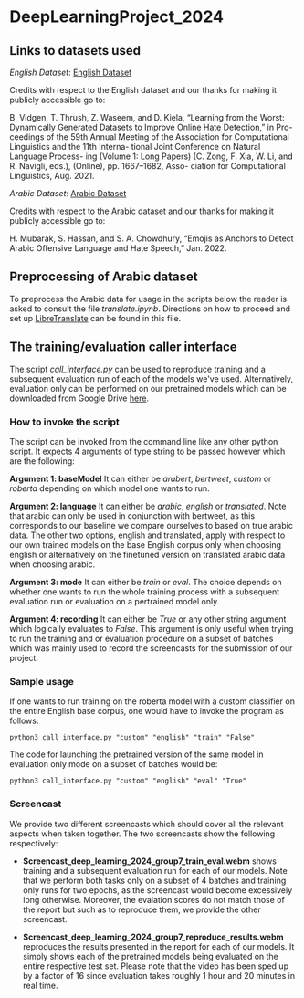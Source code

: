 # DeepLearningProject_2024

## Links to datasets used

*English Dataset*: [English Dataset](https://github.com/bvidgen/Dynamically-Generated-Hate-Speech-Dataset)

Credits with respect to the English dataset and our thanks for making it publicly accessible go to:

B. Vidgen, T. Thrush, Z. Waseem, and D. Kiela,
“Learning from the Worst: Dynamically Generated
Datasets to Improve Online Hate Detection,” in Pro-
ceedings of the 59th Annual Meeting of the Association
for Computational Linguistics and the 11th Interna-
tional Joint Conference on Natural Language Process-
ing (Volume 1: Long Papers) (C. Zong, F. Xia, W. Li,
and R. Navigli, eds.), (Online), pp. 1667–1682, Asso-
ciation for Computational Linguistics, Aug. 2021.

*Arabic Dataset*: [Arabic Dataset](https://sites.google.com/view/arabichate2022)

Credits with respect to the Arabic dataset and our thanks for making it publicly accessible go to:

H. Mubarak, S. Hassan, and S. A. Chowdhury, “Emojis
as Anchors to Detect Arabic Offensive Language and
Hate Speech,” Jan. 2022.

## Preprocessing of Arabic dataset

To preprocess the Arabic data for usage in the scripts below the reader is asked to consult the file *translate.ipynb*. Directions on how to proceed and set up [LibreTranslate](https://github.com/LibreTranslate/LibreTranslate?tab=readme-ov-file) can be found in this file.

## The training/evaluation caller interface

The script *call_interface.py* can be used to reproduce training and a subsequent evaluation run of each of the models we've used. Alternatively, evaluation only can be performed on our pretrained models which can be downloaded from Google Drive [here](https://drive.google.com/drive/folders/1VlPQg8KQ2tQAx3xohE1Mq5YqyI9a2EdW?usp=drive_link).

### How to invoke the script

The script can be invoked from the command line like any other python script. It expects 4 arguments of type string to be passed however which are the following:

**Argument 1: baseModel** It can either be *arabert*, *bertweet*, *custom* or *roberta* depending on which model one wants to run.

**Argument 2: language** It can either be *arabic*, *english* or *translated*. Note that arabic can only be used in conjunction with bertweet, as this corresponds to our baseline we compare ourselves to based on true arabic data. The other two options, english and translated, apply with respect to our own trained models on the base English corpus only when choosing english or alternatively on the finetuned version on translated arabic data when choosing arabic.

**Argument 3: mode** It can either be *train* or *eval*. The choice depends on whether one wants to run the whole training process with a subsequent evaluation run or evaluation on a pertrained model only.

**Argument 4: recording** It can either be *True* or any other string argument which logically evaluates to *False*. This argument is only useful when trying to run the training and or evaluation procedure on a subset of batches which was mainly used to record the screencasts for the submission of our project.

### Sample usage

If one wants to run training on the roberta model with a custom classifier on the entire English base corpus, one would have to invoke the program as follows:

```
python3 call_interface.py "custom" "english" "train" "False"
```
The code for launching the pretrained version of the same model in evaluation only mode on a subset of batches would be:
```
python3 call_interface.py "custom" "english" "eval" "True"
```


### Screencast

We provide two different screencasts which should cover all the relevant aspects when taken together. The two screencasts show the following respectively:

- **Screencast_deep_learning_2024_group7_train_eval.webm** shows training and a subsequent evaluation run for each of our models. Note that we perform both tasks only on a subset of 4 batches and training only runs for two epochs, as the screencast would become excessively long otherwise. Moreover, the evalation scores do not match those of the report but such as to reproduce them, we provide the other screencast.

- **Screencast_deep_learning_2024_group7_reproduce_results.webm** reproduces the results presented in the report for each of our models. It simply shows each of the pretrained models being evaluated on the entire respective test set. Please note that the video has been sped up by a factor of 16 since evaluation takes roughly 1 hour and 20 minutes in real time.